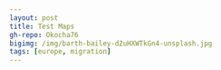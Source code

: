 ```yaml
---
layout: post
title: Test Maps
gh-repo: Okocha76
bigimg: /img/barth-bailey-d2uHXWTkGn4-unsplash.jpg
tags: [europe, migration]
---
```


<script src="https://d3js.org/d3.v4.min.js"></script>
<script src="https://d3js.org/d3-queue.v3.min.js"></script>
<script src="https://d3js.org/topojson.v1.min.js"></script>
<script src="https://d3js.org/d3-color.v1.min.js"></script>
<script src="https://d3js.org/d3-interpolate.v1.min.js"></script>
<script src="https://d3js.org/d3-scale-chromatic.v1.min.js"></script>
<script src="https://cdnjs.cloudflare.com/ajax/libs/d3-legend/2.25.6/d3-legend.min.js"></script>
<script src="https://cdn.jsdelivr.net/npm/jsonstat@0.13.3/json-stat.js"></script>
<script src="https://cdn.jsdelivr.net/gh/eurostat/eurostat.js@0.9.15/js/eurostat-lib.js"></script>
<script src="https://cdn.jsdelivr.net/gh/eurostat/eurostat.js@0.9.15/js/eurostat-map.js"></script>
<script src="https://cdn.jsdelivr.net/gh/eurostat/eurostat.js@0.9.15/js/eurostat-tooltip.js"></script>

<svg id="map"></svg>

<script>
	EstLib.map()
	.width(900)
	.scale("20M")
	.NUTSyear(2016)
	.datasetCode("demo_r_gind3")
	.classifMethod("threshold").threshold([50,75,100,150,300,850])

	.unitText("people/km²")
	.tooltipShowFlags(false)

	.legendTitleText("Population density (people/km²)")
	.legendLabelDecNb(0)
	.legendBoxHeight(210)
	.legendBoxWidth(190)

	.build();
</script>
